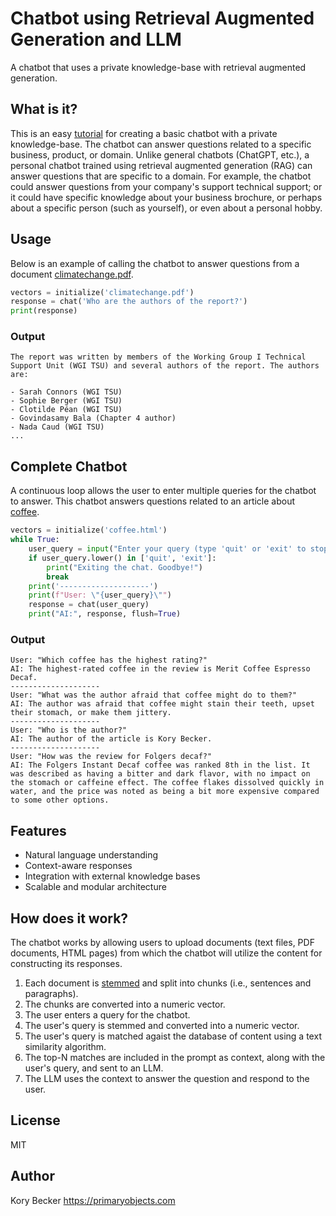Chatbot using Retrieval Augmented Generation and LLM
====================================================

A chatbot that uses a private knowledge-base with retrieval augmented generation.

## What is it?

This is an easy [tutorial](chatbot.ipynb) for creating a basic chatbot with a private knowledge-base. The chatbot can answer questions related to a specific business, product, or domain. Unlike general chatbots (ChatGPT, etc.), a personal chatbot trained using retrieval augmented generation (RAG) can answer questions that are specific to a domain. For example, the chatbot could answer questions from your company's support technical support; or it could have specific knowledge about your business brochure, or perhaps about a specific person (such as yourself), or even about a personal hobby.

## Usage

Below is an example of calling the chatbot to answer questions from a document [climatechange.pdf](https://www.ipcc.ch/report/ar6/wg1/downloads/outreach/IPCC_AR6_WGI_SummaryForAll.pdf).

```python
vectors = initialize('climatechange.pdf')
response = chat('Who are the authors of the report?')
print(response)
```

### Output

```
The report was written by members of the Working Group I Technical Support Unit (WGI TSU) and several authors of the report. The authors are:

- Sarah Connors (WGI TSU)
- Sophie Berger (WGI TSU)
- Clotilde Péan (WGI TSU)
- Govindasamy Bala (Chapter 4 author)
- Nada Caud (WGI TSU)
...
```

## Complete Chatbot

A continuous loop allows the user to enter multiple queries for the chatbot to answer. This chatbot answers questions related to an article about [coffee](https://medium.com/illumination/i-tried-10-decaf-coffees-as-a-first-time-coffee-drinker-heres-what-i-found-a8c5fb93a40e?sk=03a1bb8109f779521d9ffec8f5f275ae).

```python
vectors = initialize('coffee.html')
while True:
    user_query = input("Enter your query (type 'quit' or 'exit' to stop): ")
    if user_query.lower() in ['quit', 'exit']:
        print("Exiting the chat. Goodbye!")
        break
    print('--------------------')
    print(f"User: \"{user_query}\"")
    response = chat(user_query)
    print("AI:", response, flush=True)
```

### Output

```
User: "Which coffee has the highest rating?"
AI: The highest-rated coffee in the review is Merit Coffee Espresso Decaf.
--------------------
User: "What was the author afraid that coffee might do to them?"
AI: The author was afraid that coffee might stain their teeth, upset their stomach, or make them jittery.
--------------------
User: "Who is the author?"
AI: The author of the article is Kory Becker.
--------------------
User: "How was the review for Folgers decaf?"
AI: The Folgers Instant Decaf coffee was ranked 8th in the list. It was described as having a bitter and dark flavor, with no impact on the stomach or caffeine effect. The coffee flakes dissolved quickly in water, and the price was noted as being a bit more expensive compared to some other options.
```

## Features

- Natural language understanding
- Context-aware responses
- Integration with external knowledge bases
- Scalable and modular architecture

## How does it work?

The chatbot works by allowing users to upload documents (text files, PDF documents, HTML pages) from which the chatbot will utilize the content for constructing its responses.

1. Each document is [stemmed](https://www.ibm.com/think/topics/stemming) and split into chunks (i.e., sentences and paragraphs).
2. The chunks are converted into a numeric vector.
3. The user enters a query for the chatbot.
4. The user's query is stemmed and converted into a numeric vector.
5. The user's query is matched agaist the database of content using a text similarity algorithm.
6. The top-N matches are included in the prompt as context, along with the user's query, and sent to an LLM.
7. The LLM uses the context to answer the question and respond to the user.

## License

MIT

## Author

Kory Becker
https://primaryobjects.com